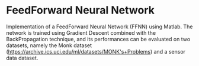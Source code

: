 # FeedForward Neural Network
Implementation of a FeedForward Neural Network (FFNN) using Matlab. The network is trained using Gradient Descent combined with the BackPropagation technique, and its performances can be evaluated on two datasets, namely the Monk dataset (https://archive.ics.uci.edu/ml/datasets/MONK's+Problems) and a sensor data dataset.
